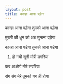```yaml
---
layout: post
title: कान्हा आना पड़ेगा
---
```


कान्हा आना पड़ेगा तुमको आना पड़ेगा 

मुरली की धुन को अब सुनाना पड़ेगा 

कान्हा आना पड़ेगा तुमको आना पड़ेगा    

1. हो गयी सूनी मोरी डगरिया   

कब आओगे मोरे सवरिया  

संग संग मेरे तुमको गण ही होगा   

